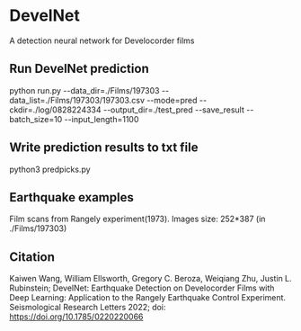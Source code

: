 # DevelNet
A detection neural network for Develocorder films

## Run DevelNet prediction
python run.py --data_dir=./Films/197303  --data_list=./Films/197303/197303.csv --mode=pred --ckdir=./log/0828224334 --output_dir=./test_pred --save_result --batch_size=10 --input_length=1100

## Write prediction results to txt file
python3 predpicks.py

## Earthquake examples
Film scans from Rangely experiment(1973). Images size: 252*387 (in ./Films/197303)

## Citation
Kaiwen Wang, William Ellsworth, Gregory C. Beroza, Weiqiang Zhu, Justin L. Rubinstein; DevelNet: Earthquake Detection on Develocorder Films with Deep Learning: Application to the Rangely Earthquake Control Experiment. Seismological Research Letters 2022; doi: https://doi.org/10.1785/0220220066
